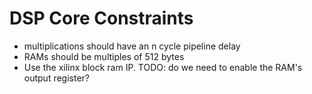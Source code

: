 # DSP Core Constraints
* multiplications should have an n cycle pipeline delay
* RAMs should be multiples of 512 bytes
* Use the xilinx block ram IP. TODO: do we need to enable the RAM's output register?